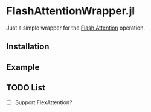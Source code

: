 # FlashAttentionWrapper.jl

Just a simple wrapper for the [Flash Attention](https://github.com/Dao-AILab/flash-attention) operation.

## Installation

## Example

## TODO List

- [ ] Support FlexAttention?